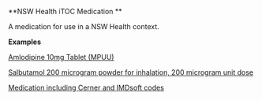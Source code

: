 **NSW Health iTOC Medication **

A medication for use in a NSW Health context.


**Examples**

[Amlodipine 10mg Tablet (MPUU)](Medication-example0.html)

[Salbutamol 200 microgram powder for inhalation, 200 microgram unit dose](Medication-example2.html)

[Medication including Cerner and IMDsoft codes](Medication-example1.html)

